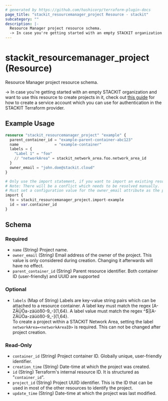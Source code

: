 ```yaml
---
# generated by https://github.com/hashicorp/terraform-plugin-docs
page_title: "stackit_resourcemanager_project Resource - stackit"
subcategory: ""
description: |-
  Resource Manager project resource schema.
  -> In case you're getting started with an empty STACKIT organization and want to use this resource to create projects in it, check out this guide https://registry.terraform.io/providers/stackitcloud/stackit/latest/docs/guides/stackit_org_service_account for how to create a service account which you can use for authentication in the STACKIT Terraform provider.
---
```


# stackit_resourcemanager_project (Resource)

Resource Manager project resource schema.

-> In case you're getting started with an empty STACKIT organization and want to use this resource to create projects in it, check out [this guide](https://registry.terraform.io/providers/stackitcloud/stackit/latest/docs/guides/stackit_org_service_account) for how to create a service account which you can use for authentication in the STACKIT Terraform provider.

## Example Usage

```terraform
resource "stackit_resourcemanager_project" "example" {
  parent_container_id = "example-parent-container-abc123"
  name                = "example-container"
  labels = {
    "Label 1" = "foo"
    // "networkArea" = stackit_network_area.foo.network_area_id
  }
  owner_email = "john.doe@stackit.cloud"
}

# Only use the import statement, if you want to import an existing resourcemanager project
# Note: There will be a conflict which needs to be resolved manually.
# Must set a configuration value for the owner_email attribute as the provider has marked it as required.
import {
  to = stackit_resourcemanager_project.import-example
  id = var.container_id
}
```

<!-- schema generated by tfplugindocs -->
## Schema

### Required

- `name` (String) Project name.
- `owner_email` (String) Email address of the owner of the project. This value is only considered during creation. Changing it afterwards will have no effect.
- `parent_container_id` (String) Parent resource identifier. Both container ID (user-friendly) and UUID are supported

### Optional

- `labels` (Map of String) Labels are key-value string pairs which can be attached to a resource container. A label key must match the regex [A-ZÄÜÖa-zäüöß0-9_-]{1,64}. A label value must match the regex ^$|[A-ZÄÜÖa-zäüöß0-9_-]{1,64}.  
To create a project within a STACKIT Network Area, setting the label `networkArea=<networkAreaID>` is required. This can not be changed after project creation.

### Read-Only

- `container_id` (String) Project container ID. Globally unique, user-friendly identifier.
- `creation_time` (String) Date-time at which the project was created.
- `id` (String) Terraform's internal resource ID. It is structured as "`container_id`".
- `project_id` (String) Project UUID identifier. This is the ID that can be used in most of the other resources to identify the project.
- `update_time` (String) Date-time at which the project was last modified.
